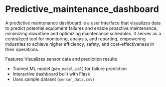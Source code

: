 # Predictive_maintenance_dashboard
A predictive maintenance dashboard is a user interface that visualizes data to predict potential equipment failures and enable proactive maintenance, minimizing downtime and optimizing maintenance schedules. It serves as a centralized tool for monitoring, analysis, and reporting, empowering industries to achieve higher efficiency, safety, and cost-effectiveness in their operations.

Features
Visualizes sensor data and prediction results
- Trained ML model (`pdm_model.pkl`) for failure prediction
- Interactive dashboard built with Flask
- Uses sample dataset (`sensor_data.csv`)
